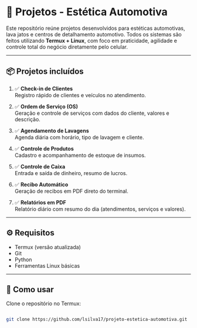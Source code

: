 
# 🧽 Projetos - Estética Automotiva

Este repositório reúne projetos desenvolvidos para estéticas automotivas, lava jatos e centros de detalhamento automotivo. Todos os sistemas são feitos utilizando **Termux + Linux**, com foco em praticidade, agilidade e controle total do negócio diretamente pelo celular.

---

## 📦 Projetos incluídos

1. ✅ **Check-in de Clientes**  
   Registro rápido de clientes e veículos no atendimento.

2. ✅ **Ordem de Serviço (OS)**  
   Geração e controle de serviços com dados do cliente, valores e descrição.

3. ✅ **Agendamento de Lavagens**  
   Agenda diária com horário, tipo de lavagem e cliente.

4. ✅ **Controle de Produtos**  
   Cadastro e acompanhamento de estoque de insumos.

5. ✅ **Controle de Caixa**  
   Entrada e saída de dinheiro, resumo de lucros.

6. ✅ **Recibo Automático**  
   Geração de recibos em PDF direto do terminal.

7. ✅ **Relatórios em PDF**  
   Relatório diário com resumo do dia (atendimentos, serviços e valores).

---

## ⚙️ Requisitos

- Termux (versão atualizada)
- Git
- Python
- Ferramentas Linux básicas

---

## 🚀 Como usar

Clone o repositório no Termux:
```bash

git clone https://github.com/lsilva17/projeto-estetica-automotiva.git
